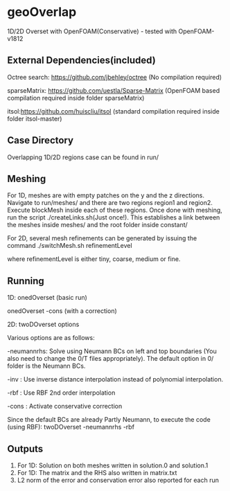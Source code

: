 # geoOverlap
 1D/2D Overset with OpenFOAM(Conservative) - tested with OpenFOAM-v1812
 
 
External Dependencies(included)
-------------------------------
Octree search: https://github.com/jbehley/octree  (No compilation required)

sparseMatrix: https://github.com/uestla/Sparse-Matrix (OpenFOAM based compilation required inside folder sparseMatrix)

itsol:https://github.com/huiscliu/itsol (standard compilation required inside folder itsol-master)
 
Case Directory
---------------
Overlapping 1D/2D regions case can be found in run/

Meshing
--------
For 1D, meshes are with empty patches on the y and the z directions. Navigate to run/meshes/ and there are two regions region1 and region2. Execute blockMesh inside each of these regions. Once done with meshing, run the script ./createLinks.sh(Just once!). This establishes a link between the meshes inside meshes/ and the root folder inside constant/ 

For 2D, several mesh refinements can be generated by issuing the command
./switchMesh.sh refinementLevel
 
where refinementLevel is either tiny, coarse, medium or fine. 

Running
--------

1D:
onedOverset (basic run)

onedOverset -cons (with a correction)

2D:
twoDOverset  options

Various options are as follows:

-neumannrhs:  Solve using Neumann BCs on left and top boundaries (You also need to change the 0/T files appropriately). The default option in 0/ folder is the Neumann BCs.

-inv       :  Use inverse distance interpolation instead of polynomial interpolation.

-rbf       :  Use RBF 2nd order interpolation

-cons      :  Activate conservative correction


Since the default BCs are already Partly Neumann, to execute the code (using RBF):
twoDOverset  -neumannrhs -rbf

Outputs
-------
1. For 1D: Solution on both meshes written in solution.0 and solution.1
2. For 1D: The matrix and the RHS also written in matrix.txt
3. L2 norm of the error and conservation error also reported for each run

